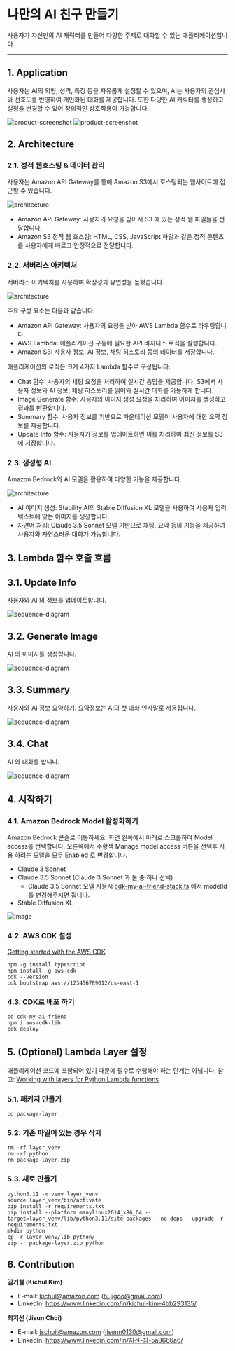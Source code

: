 # 나만의 AI 친구 만들기

사용자가 자신만의 AI 캐릭터를 만들어 다양한 주제로 대화할 수 있는 애플리케이션입니다. 

----
## 1. Application

사용자는 AI의 외형, 성격, 특징 등을 자유롭게 설정할 수 있으며, AI는 사용자의 관심사와 선호도를 반영하여 개인화된 대화를 제공합니다. 또한 다양한 AI 캐릭터를 생성하고 설정을 변경할 수 있어 창의적인 상호작용이 가능합니다.

![product-screenshot](https://github.com/user-attachments/assets/78610593-f1df-48ae-83f1-a27fc67969b1)
![product-screenshot](https://github.com/user-attachments/assets/49a84352-63bc-4f8e-85de-d8044348d63d)

## 2. Architecture

### 2.1. 정적 웹호스팅 & 데이터 관리
사용자는 Amazon API Gateway를 통해 Amazon S3에서 호스팅되는 웹사이트에 접근할 수 있습니다.

![architecture](https://github.com/user-attachments/assets/500f6602-9c8a-4558-ac40-1b72e790e8d4)

- Amazon API Gateway: 사용자의 요청을 받아서 S3 에 있는 정적 웹 파일들을 전달합니다.
- Amazon S3 정적 웹 호스팅: HTML, CSS, JavaScript 파일과 같은 정적 콘텐츠를 사용자에게 빠르고 안정적으로 전달합니다.

### 2.2. 서버리스 아키텍처
서버리스 아키텍처를 사용하여 확장성과 유연성을 높혔습니다.

![architecture](https://github.com/user-attachments/assets/c332b7d0-d2d3-4b87-8873-ddc28a9acff8)

주요 구성 요소는 다음과 같습니다:

- Amazon API Gateway: 사용자의 요청을 받아 AWS Lambda 함수로 라우팅합니다.
- AWS Lambda: 애플리케이션 구동에 필요한 API 비지니스 로직을 실행합니다. 
- Amazon S3: 사용자 정보, AI 정보, 채팅 히스토리 등의 데이터를 저장합니다.

애플리케이션의 로직은 크게 4가지 Lambda 함수로 구성됩니다:

- Chat 함수: 사용자의 채팅 요청을 처리하여 실시간 응답을 제공합니다. S3에서 사용자 정보와 AI 정보, 채팅 히스토리를 읽어와 실시간 대화를 가능하게 합니다.
- Image Generate 함수: 사용자의 이미지 생성 요청을 처리하여 이미지를 생성하고 결과를 반환합니다.
- Summary 함수: 사용자 정보를 기반으로 파운데이션 모델이 사용자에 대한 요약 정보를 제공합니다.
- Update Info 함수: 사용자가 정보를 업데이트하면 이를 처리하여 최신 정보를 S3에 저장합니다.

### 2.3. 생성형 AI
Amazon Bedrock와 AI 모델을 활용하여 다양한 기능을 제공합니다.

![architecture](https://github.com/user-attachments/assets/6d1fee20-1f95-40f9-8c8b-f1213c5d1b68)

- AI 이미지 생성: Stability AI의 Stable Diffusion XL 모델을 사용하여 사용자 입력 텍스트에 맞는 이미지를 생성합니다.
- 자연어 처리: Claude 3.5 Sonnet 모델 기반으로 채팅, 요약 등의 기능을 제공하여 사용자와 자연스러운 대화가 가능합니다.


## 3. Lambda 함수 호출 흐름

## 3.1. Update Info

사용자와 AI 의 정보를 업데이트합니다.

![sequence-diagram](https://github.com/user-attachments/assets/e7df12dc-258e-4cae-a5a8-f418ce67073f)

## 3.2. Generate Image

AI 의 이미지를 생성합니다.

![sequence-diagram](https://github.com/user-attachments/assets/56bd2326-cf51-498b-bc5d-384c97530b91)

## 3.3. Summary
사용자와 AI 정보 요약하기. 요약정보는 AI의 첫 대화 인사말로 사용됩니다.

![sequence-diagram](https://github.com/user-attachments/assets/3c275694-a291-44b9-9b29-c839480bd0da)

## 3.4. Chat

AI 와 대화를 합니다.

![sequence-diagram](https://github.com/user-attachments/assets/3f58053a-23d3-482c-8874-980728e30eb1)


## 4. 시작하기

### 4.1. Amazon Bedrock Model 활성화하기
Amazon Bedrock 콘솔로 이동하세요. 화면 왼쪽에서 아래로 스크롤하여 Model access를 선택합니다. 오른쪽에서 주황색 Manage model access 버튼을 선택후 사용 하려는 모델을 모두 Enabled 로 변경합니다.

- Claude 3 Sonnet
- Claude 3.5 Sonnet (Claude 3 Sonnet 과 둘 중 하나 선택)
    - Claude 3.5 Sonnet 모델 사용시 [cdk-my-ai-friend-stack.ts](https://github.com/hijigoo/my-ai-friend/blob/main/cdk-my-ai-friend/lib/cdk-my-ai-friend-stack.ts) 에서 modelId 를 변경해주시면 됩니다.
- Stable Diffusion XL

![image](https://github.com/user-attachments/assets/4e5b6294-1771-495f-a174-64125b9cd8aa)


### 4.2. AWS CDK 설정
[Getting started with the AWS CDK](https://docs.aws.amazon.com/cdk/v2/guide/getting_started.html)

```
npm -g install typescript
npm install -g aws-cdk
cdk --version
cdk bootstrap aws://123456789012/us-east-1
```

### 4.3. CDK로 배포 하기
```
cd cdk-my-ai-friend
npm i aws-cdk-lib
cdk deploy
```

## 5. (Optional) Lambda Layer 설정
애플리케이션 코드에 포함되어 있기 때문에 필수로 수행해야 하는 단계는 아닙니다.
참고: [Working with layers for Python Lambda functions](https://docs.aws.amazon.com/lambda/latest/dg/python-layers.html)

### 5.1. 패키지 만들기
```
cd package-layer
```

### 5.2. 기존 파일이 있는 경우 삭제
```
rm -rf layer_venv
rm -rf python
rm package-layer.zip
```

### 5.3. 새로 만들기
```
python3.11 -m venv layer_venv
source layer_venv/bin/activate
pip install -r requirements.txt
pip install --platform manylinux2014_x86_64 --target=layer_venv/lib/python3.11/site-packages --no-deps --upgrade -r requirements.txt
mkdir python
cp -r layer_venv/lib python/
zip -r package-layer.zip python
```

## 6. Contribution

**김기철 (Kichul Kim)**
- E-mail: kichul@amazon.com (hi.jigoo@gmail.com)
- LinkedIn: https://www.linkedin.com/in/kichul-kim-4bb293135/

**최지선 (Jisun Choi)**
- E-mail: jschoii@amazon.com (jisunn0130@gmail.com)
- LinkedIn: https://www.linkedin.com/in/지선-최-5a8666a6/
